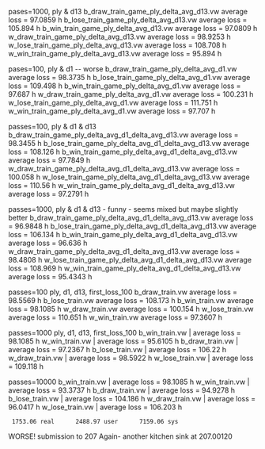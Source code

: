 

pases=1000, ply & d13
b_draw_train_game_ply_delta_avg_d13.vw       average loss = 97.0859 h
b_lose_train_game_ply_delta_avg_d13.vw       average loss = 105.894 h
b_win_train_game_ply_delta_avg_d13.vw        average loss = 97.0809 h
w_draw_train_game_ply_delta_avg_d13.vw       average loss = 98.9253 h
w_lose_train_game_ply_delta_avg_d13.vw       average loss = 108.708 h
w_win_train_game_ply_delta_avg_d13.vw        average loss = 95.894 h

pases=100, ply & d1 -- worse
b_draw_train_game_ply_delta_avg_d1.vw        average loss = 98.3735 h
b_lose_train_game_ply_delta_avg_d1.vw        average loss = 109.498 h
b_win_train_game_ply_delta_avg_d1.vw         average loss = 97.687 h
w_draw_train_game_ply_delta_avg_d1.vw        average loss = 100.231 h
w_lose_train_game_ply_delta_avg_d1.vw        average loss = 111.751 h
w_win_train_game_ply_delta_avg_d1.vw         average loss = 97.707 h

passes=100, ply & d1 & d13
b_draw_train_game_ply_delta_avg_d1_delta_avg_d13.vw       average loss = 98.3455 h
b_lose_train_game_ply_delta_avg_d1_delta_avg_d13.vw       average loss = 108.126 h
b_win_train_game_ply_delta_avg_d1_delta_avg_d13.vw       average loss = 97.7849 h
w_draw_train_game_ply_delta_avg_d1_delta_avg_d13.vw       average loss = 100.058 h
w_lose_train_game_ply_delta_avg_d1_delta_avg_d13.vw       average loss = 110.56 h
w_win_train_game_ply_delta_avg_d1_delta_avg_d13.vw       average loss = 97.2791 h

passes=1000, ply & d1 & d13 - funny - seems mixed but maybe slightly better
b_draw_train_game_ply_delta_avg_d1_delta_avg_d13.vw       average loss = 96.9848 h
b_lose_train_game_ply_delta_avg_d1_delta_avg_d13.vw       average loss = 106.134 h
b_win_train_game_ply_delta_avg_d1_delta_avg_d13.vw       average loss = 96.636 h
w_draw_train_game_ply_delta_avg_d1_delta_avg_d13.vw       average loss = 98.4808 h
w_lose_train_game_ply_delta_avg_d1_delta_avg_d13.vw       average loss = 108.969 h
w_win_train_game_ply_delta_avg_d1_delta_avg_d13.vw       average loss = 95.4343 h

passes=100 ply, d1, d13, first_loss_100
b_draw_train.vw       average loss = 98.5569 h
b_lose_train.vw       average loss = 108.173 h
b_win_train.vw       average loss = 98.1085 h
w_draw_train.vw       average loss = 100.154 h
w_lose_train.vw       average loss = 110.651 h
w_win_train.vw       average loss = 97.3607 h

passes=1000 ply, d1, d13, first_loss_100
      b_win_train.vw | average loss = 98.1085 h
      w_win_train.vw | average loss = 95.6105 h
     b_draw_train.vw | average loss = 97.2367 h
     b_lose_train.vw | average loss = 106.22 h
     w_draw_train.vw | average loss = 98.5922 h
     w_lose_train.vw | average loss = 109.118 h

passes=10000
      b_win_train.vw | average loss = 98.1085 h
      w_win_train.vw | average loss = 93.3737 h
     b_draw_train.vw | average loss = 94.9278 h
     b_lose_train.vw | average loss = 104.186 h
     w_draw_train.vw | average loss = 96.0417 h
     w_lose_train.vw | average loss = 106.203 h

     1753.06 real      2488.97 user      7159.06 sys

WORSE! submission to 207
Again- another kitchen sink at  207.00120
